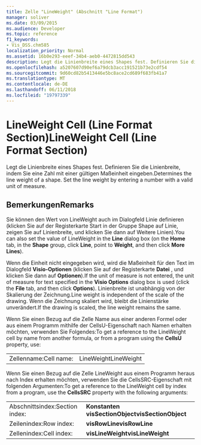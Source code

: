 ```yaml
---
title: Zelle "LineWeight" (Abschnitt "Line Format")
manager: soliver
ms.date: 03/09/2015
ms.audience: Developer
ms.topic: reference
f1_keywords:
- Vis_DSS.chm585
localization_priority: Normal
ms.assetid: 16b0e293-eeef-34b4-aeb0-4472815dd543
description: Legt die Linienbreite eines Shapes fest. Definieren Sie die Linienbreite, indem Sie eine Zahl mit einer gültigen Maßeinheit eingeben.
ms.openlocfilehash: a5207607d90ef6a79dcb3acc191521b73e2cdf54
ms.sourcegitcommit: 9d60cd82b5413446e5bc8ace2cd689f683fb41a7
ms.translationtype: MT
ms.contentlocale: de-DE
ms.lasthandoff: 06/11/2018
ms.locfileid: "19797339"
---
```

# <a name="lineweight-cell-line-format-section"></a><span data-ttu-id="c3ad1-104">LineWeight Cell (Line Format Section)</span><span class="sxs-lookup"><span data-stu-id="c3ad1-104">LineWeight Cell (Line Format Section)</span></span>

<span data-ttu-id="c3ad1-p102">Legt die Linienbreite eines Shapes fest. Definieren Sie die Linienbreite, indem Sie eine Zahl mit einer gültigen Maßeinheit eingeben.</span><span class="sxs-lookup"><span data-stu-id="c3ad1-p102">Determines the line weight of a shape. Set the line weight by entering a number with a valid unit of measure.</span></span>
  
## <a name="remarks"></a><span data-ttu-id="c3ad1-107">Bemerkungen</span><span class="sxs-lookup"><span data-stu-id="c3ad1-107">Remarks</span></span>

<span data-ttu-id="c3ad1-108">Sie können den Wert von LineWeight auch im Dialogfeld Linie definieren (klicken Sie auf der Registerkarte Start in der Gruppe Shape auf Linie, zeigen Sie auf Linienbreite, und klicken Sie dann auf Weitere Linien).</span><span class="sxs-lookup"><span data-stu-id="c3ad1-108">You can also set the value of LineWeight in the **Line** dialog box (on the **Home** tab, in the **Shape** group, click **Line**, point to **Weight**, and then click **More Lines**).</span></span>
  
<span data-ttu-id="c3ad1-109">Wenn die Einheit nicht eingegeben wird, wird die Maßeinheit für den Text im Dialogfeld **Visio-Optionen** (klicken Sie auf der Registerkarte **Datei** , und klicken Sie dann auf **Optionen**).</span><span class="sxs-lookup"><span data-stu-id="c3ad1-109">If the unit of measure is not entered, the unit of measure for text specified in the **Visio Options** dialog box is used (click the **File** tab, and then click **Options**).</span></span> <span data-ttu-id="c3ad1-110">Linienbreite ist unabhängig von der Skalierung der Zeichnung.</span><span class="sxs-lookup"><span data-stu-id="c3ad1-110">Line weight is independent of the scale of the drawing.</span></span> <span data-ttu-id="c3ad1-111">Wenn die Zeichnung skaliert wird, bleibt die Linienstärke unverändert.</span><span class="sxs-lookup"><span data-stu-id="c3ad1-111">If the drawing is scaled, the line weight remains the same.</span></span> 
  
<span data-ttu-id="c3ad1-112">Wenn Sie einen Bezug auf die Zelle Name aus einer anderen Formel oder aus einem Programm mithilfe der CellsU-Eigenschaft nach Namen erhalten möchten, verwenden Sie Folgendes:</span><span class="sxs-lookup"><span data-stu-id="c3ad1-112">To get a reference to the LineWeight cell by name from another formula, or from a program using the **CellsU** property, use:</span></span> 
  
|||
|:-----|:-----|
| <span data-ttu-id="c3ad1-113">Zellenname:</span><span class="sxs-lookup"><span data-stu-id="c3ad1-113">Cell name:</span></span>  <br/> | <span data-ttu-id="c3ad1-114">LineWeight</span><span class="sxs-lookup"><span data-stu-id="c3ad1-114">LineWeight</span></span>  <br/> |
   
<span data-ttu-id="c3ad1-115">Wenn Sie einen Bezug auf die Zelle LineWeight aus einem Programm heraus nach Index erhalten möchten, verwenden Sie die CellsSRC-Eigenschaft mit folgenden Argumenten:</span><span class="sxs-lookup"><span data-stu-id="c3ad1-115">To get a reference to the LineWeight cell by index from a program, use the **CellsSRC** property with the following arguments:</span></span> 
  
|||
|:-----|:-----|
| <span data-ttu-id="c3ad1-116">Abschnittsindex:</span><span class="sxs-lookup"><span data-stu-id="c3ad1-116">Section index:</span></span>  <br/> |<span data-ttu-id="c3ad1-117">**Konstanten visSectionObject**</span><span class="sxs-lookup"><span data-stu-id="c3ad1-117">**visSectionObject**</span></span> <br/> |
| <span data-ttu-id="c3ad1-118">Zeilenindex:</span><span class="sxs-lookup"><span data-stu-id="c3ad1-118">Row index:</span></span>  <br/> |<span data-ttu-id="c3ad1-119">**visRowLine**</span><span class="sxs-lookup"><span data-stu-id="c3ad1-119">**visRowLine**</span></span> <br/> |
| <span data-ttu-id="c3ad1-120">Zellenindex:</span><span class="sxs-lookup"><span data-stu-id="c3ad1-120">Cell index:</span></span>  <br/> |<span data-ttu-id="c3ad1-121">**visLineWeight**</span><span class="sxs-lookup"><span data-stu-id="c3ad1-121">**visLineWeight**</span></span> <br/> |
   

